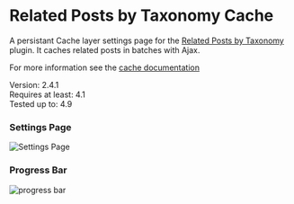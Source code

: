 # Related Posts by Taxonomy Cache

A persistant Cache layer settings page for the [Related Posts by Taxonomy](https://wordpress.org/plugins/related-posts-by-taxonomy/) plugin. It caches related posts in batches with Ajax.

For more information see the [cache documentation](https://keesiemeijer.wordpress.com/related-posts-by-taxonomy/cache/)

Version:           2.4.1  
Requires at least: 4.1  
Tested up to:      4.9  

### Settings Page

![Settings Page](/../screenshots/screenshots/screenshot-1.png?raw=true)

### Progress Bar

![progress bar](/../screenshots/screenshots/screenshot-2.png?raw=true)
